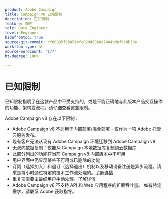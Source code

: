 ```yaml
---
product: Adobe Campaign
title: Campaign v8 已知限制
description: 已知限制
feature: 概述
role: Data Engineer
level: Beginner
hidefromtoc: true
source-git-commit: cf00895f988514fc029d0060d7404bdef0c8b30e
workflow-type: ht
source-wordcount: '177'
ht-degree: 100%

---
```


# 已知限制

已知限制指明了在这款产品中不受支持的，或是不能正确地与此版本产品交互操作的功能、架构或流程。请仔细查看这些限制。

Adobe Campaign v8 存在以下限制：

* Adobe Campaign v8 不适用于内部部署/混合部署 - 仅作为一项 Adobe 托管云服务发布。
* 现有客户无法从现有 Adobe Campaign 环境迁移到 Adobe Campaign v8
* 无双向数据复制：仅能从 Campaign 本地数据库复制到云数据库
* [此部分](capability-matrix.md#gs-unavailable-features)列出的功能在当前 Campaign v8 内部版本中不可用
* 用户界面中仍显示某些不可用或已删除的功能
* 订阅（选择加入）和退订（选择退出）机制以及移动设备注册是异步流程。请求是每小时通过特定的技术工作流处理的。[了解详情](../config/replication.md#tech-wf)
* 重复项需要由最终用户手动处理。[了解详情](../dev/keys.md)
* Adobe Campaign v8 不支持 API 和 Web 应用程序的扩展吞吐量。 如有特定需求，请联系 Adobe 获取指导。


